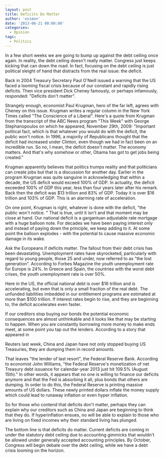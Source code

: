 ```yaml
---
layout: post
title: Deficits Do Matter
author: 'esimon'
date: '2013-08-21 00:00:00'
categories:
  - Opinion
tags:
  - Politics
---
```

In a few short weeks we are going to bump up against the debt ceiling once again. In reality, the debt ceiling doesn't really matter. Congress just keeps kicking that can down the road. In fact, focusing on the debt ceiling is just political sleight of hand that distracts from the real issue: the deficit. 

Back in 2004 Treasury Secretary Paul O'Neill issued a warning that the US faced a looming fiscal crisis because of our constant and rapidly rising deficits. Then vice president Dick Cheney famously, or perhaps infamously, responded: "Deficits don't matter". 

Strangely enough, economist Paul Krugman, hero of the far left, agrees with Cheney on this issue. Krugman writes a regular column in the New York Times called "The Conscience of a Liberal". Here's a quote from Krugman from the transcript of the ABC News program "This Week" with George Stephanopoulos on which he appeared, November 29th, 2009: "Important political fact, which is that whatever you would do with the deficit, the public won't notice. In 1996, a majority of Republicans thought that the deficit had increased under Clinton, even though we had in fact been on an incredible run. So no, I mean, the deficit doesn't matter. The economy matters. And that's why somehow or other, Obama has got to get jobs being created." 

Krugman apparently believes that politics trumps reality and that politicians can create jobs but that is a discussion for another day. Earlier in the program Krugman was quite sanguine in acknowledging that within a decade, the US deficit would exceed 100% of GDP. In actuality, the deficit exceeded 100% of GDP this year, less than four years later after his remark. Back then the deficit was $13 trillion and 83% of GDP. Today it is over $16 trillion and 103% of GDP. This is an alarming rate of acceleration. 

On one point, Krugman is right, whatever is done with the deficit, "the public won't notice. " That is true, until it isn't and that moment may be close at hand. Our national deficit is a gargantuan adjustable rate mortgage with a huge balloon note. For decades we have been paying interest only and instead of paying down the principle, we keep adding to it. At some point the balloon explodes - with the potential to cause massive economic damage in its wake. 

Ask the Europeans if deficits matter. The fallout from their debt crisis has been devastating. Unemployment rates have skyrocketed, particularly with regard to young people, those 25 and under, now referred to as "the lost generation". According to Forbes Magazine the youth unemployment rate for Europe is 24%. In Greece and Spain, the countries with the worst debt crises, the youth unemployment rate is over 50%. 

Here in the US, the official national debt is over $16 trillion and is accelerating, but even that is only a small fraction of the real debt. The unfunded liabilities imbedded in our entitlement programs are estimated at more than $100 trillion. If interest rates begin to rise, and they are beginning to, the deficit accelerates even faster. 

If our creditors stop buying our bonds the potential economic consequences are almost unthinkable and it looks like that may be starting to happen. When you are constantly borrowing more money to make ends meet, at some point you tap out the lenders. According to a story that appeared in 

Reuters last week, China and Japan have not only stopped buying US Treasuries, they are dumping them in record amounts. 

That leaves "the lender of last resort", the Federal Reserve Bank. According to economist John Williams, "the Federal Reserve's monetization of net Treasury debt issuance for calendar-year 2013 just hit 109.5% (August 15th)." In other words, it appears that no one is willing to finance our deficits anymore and that the Fed is absorbing it all, plus bonds that others are dumping. In order to do this, the Federal Reserve is printing massive amounts of US dollars. These newly printed dollars inflate the money supply which could lead to runaway inflation or even hyper inflation. 

So for those who contend that deficits don't matter, perhaps they can explain why our creditors such as China and Japan are beginning to think that they do. If hyperinflation ensues, no will be able to explain to those who are living on fixed incomes why their standard living has plunged. 

The bottom line is that deficits do matter. Current deficits are coming in under the statutory debt ceiling due to accounting gimmicks that wouldn't be allowed under generally accepted accounting principles. By October, Congress will begin debate over the debt ceiling, while we have a debt crisis looming on the horizon. 

